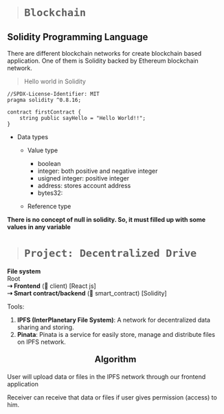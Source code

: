 > # ```Blockchain```

## Solidity Programming Language

There are different blockchain networks for create blockchain based application. One of them is Solidity backed by Ethereum blockchain network.

> Hello world in Solidity

```
//SPDX-License-Identifier: MIT
pragma solidity ^0.8.16;

contract firstContract {
    string public sayHello = "Hello World!!";
}
```

* Data types
  * Value type  
    * boolean
    * integer: both positive and negative integer
    * usigned integer: positive integer
    * address: stores account address
    * bytes32:

  * Reference type

**There is no concept of null in solidity. So, it must filled up with some values in any variable**

> # ```Project: Decentralized Drive```

**File system**  
Root  
  **⇢** **Frontend** (📁 client) [React js]  
  **⇢** **Smart contract/backend** (📁 smart_contract) [Solidity]  

Tools:

1. **IPFS (InterPlanetary File System)**: A network for decentralized data sharing and storing.
2. **Pinata**: Pinata is a service for easily store, manage and distribute files on IPFS network.

<p align="center" style="font-size: 20px"> <b>Algorithm</b> </p>

User will upload data or files in the IPFS network through our frontend application

Receiver can receive that data or files if user gives permission (access) to him.



